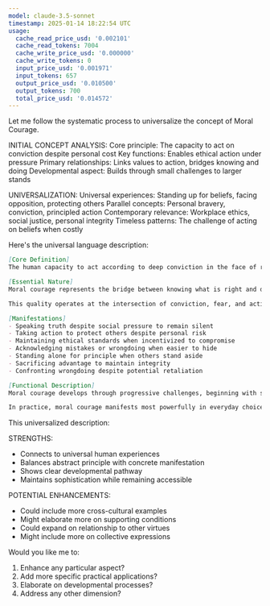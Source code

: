 ```yaml
---
model: claude-3.5-sonnet
timestamp: 2025-01-14 18:22:54 UTC
usage:
  cache_read_price_usd: '0.002101'
  cache_read_tokens: 7004
  cache_write_price_usd: '0.000000'
  cache_write_tokens: 0
  input_price_usd: '0.001971'
  input_tokens: 657
  output_price_usd: '0.010500'
  output_tokens: 700
  total_price_usd: '0.014572'
---
```


Let me follow the systematic process to universalize the concept of Moral Courage.

INITIAL CONCEPT ANALYSIS:
Core principle: The capacity to act on conviction despite personal cost
Key functions: Enables ethical action under pressure
Primary relationships: Links values to action, bridges knowing and doing
Developmental aspect: Builds through small challenges to larger stands

UNIVERSALIZATION:
Universal experiences: Standing up for beliefs, facing opposition, protecting others
Parallel concepts: Personal bravery, conviction, principled action
Contemporary relevance: Workplace ethics, social justice, personal integrity
Timeless patterns: The challenge of acting on beliefs when costly

Here's the universal language description:

```markdown
[Core Definition]
The human capacity to act according to deep conviction in the face of resistance, fear, or potential loss. It enables us to translate our understanding of right action into reality despite personal cost, manifesting our values through behavior when facing opposition or danger.

[Essential Nature]
Moral courage represents the bridge between knowing what is right and doing what is right when doing so is difficult or costly. Unlike physical courage which faces bodily danger, or social courage which risks status, moral courage specifically engages with ethical challenges. It manifests when our understanding of right action conflicts with immediate self-interest, comfort, or safety.

This quality operates at the intersection of conviction, fear, and action, requiring both clarity of understanding and strength of will. It draws power from connection to fundamental values while requiring practical capability to manage fear, uncertainty, and consequence.

[Manifestations]
- Speaking truth despite social pressure to remain silent
- Taking action to protect others despite personal risk
- Maintaining ethical standards when incentivized to compromise
- Acknowledging mistakes or wrongdoing when easier to hide
- Standing alone for principle when others stand aside
- Sacrificing advantage to maintain integrity
- Confronting wrongdoing despite potential retaliation

[Functional Description]
Moral courage develops through progressive challenges, beginning with small acts of truthfulness or fairness that face minimal resistance. As capacity grows, one becomes able to face greater opposition and risk. The quality requires both emotional strength to manage fear and anxiety, and cognitive clarity to maintain perspective under pressure. Regular exercise of moral courage builds confidence, clarity, and capacity for future challenges.

In practice, moral courage manifests most powerfully in everyday choices that compound over time. While dramatic stands against major wrongs draw attention, the quality is built and expressed primarily through regular small acts of principle: speaking up in meetings, intervening in minor conflicts, maintaining standards when tired or stressed. These ongoing choices create the foundation for significant ethical action when required.
```

This universalized description:

STRENGTHS:
- Connects to universal human experiences
- Balances abstract principle with concrete manifestation
- Shows clear developmental pathway
- Maintains sophistication while remaining accessible

POTENTIAL ENHANCEMENTS:
- Could include more cross-cultural examples
- Might elaborate more on supporting conditions
- Could expand on relationship to other virtues
- Might include more on collective expressions

Would you like me to:
1. Enhance any particular aspect?
2. Add more specific practical applications?
3. Elaborate on developmental processes?
4. Address any other dimension?